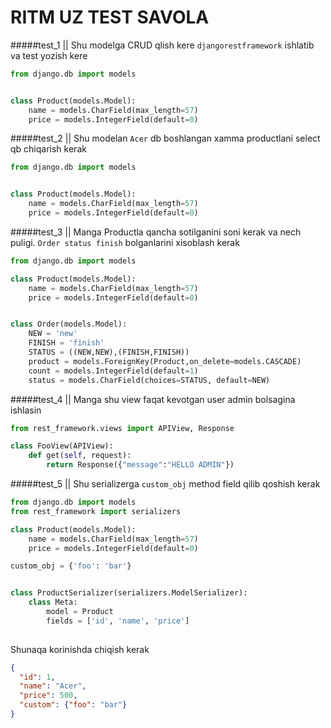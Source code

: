 # RITM UZ TEST SAVOLA


#####test_1 || Shu modelga CRUD qlish kere `djangorestframework` ishlatib va test yozish kere
```python
from django.db import models


class Product(models.Model):
    name = models.CharField(max_length=57)
    price = models.IntegerField(default=0)
```

#####test_2 || Shu modelan `Acer` db boshlangan xamma productlani select qb chiqarish kerak
```python
from django.db import models


class Product(models.Model):
    name = models.CharField(max_length=57)
    price = models.IntegerField(default=0)
```
#####test_3 || Manga Productla qancha sotilganini soni kerak va nech puligi.
`Order status finish` bolganlarini xisoblash kerak
```python
from django.db import models

class Product(models.Model):
    name = models.CharField(max_length=57)
    price = models.IntegerField(default=0)


class Order(models.Model):
    NEW = 'new'
    FINISH = 'finish'
    STATUS = ((NEW,NEW),(FINISH,FINISH))
    product = models.ForeignKey(Product,on_delete=models.CASCADE)
    count = models.IntegerField(default=1)
    status = models.CharField(choices=STATUS, default=NEW)
```

#####test_4 || Manga shu view faqat kevotgan user admin bolsagina ishlasin
```python
from rest_framework.views import APIView, Response

class FooView(APIView):
    def get(self, request):
        return Response({"message":"HELLO ADMIN"})
```

#####test_5 || Shu serializerga `custom_obj` method field qilib qoshish kerak
```python
from django.db import models
from rest_framework import serializers

class Product(models.Model):
    name = models.CharField(max_length=57)
    price = models.IntegerField(default=0)

custom_obj = {'foo': 'bar'}


class ProductSerializer(serializers.ModelSerializer):
    class Meta:
        model = Product
        fields = ['id', 'name', 'price']
    
```
Shunaqa korinishda chiqish kerak
```json
{
  "id": 1,
  "name": "Acer",
  "price": 500,
  "custom": {"foo": "bar"}
}
```
